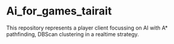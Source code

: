 # Ai_for_games_tairait

This repository represents a player client focussing on AI with A* pathfinding, DBScan clustering in a realtime strategy.
